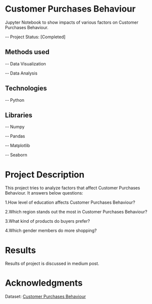 # Customer Purchases Behaviour

Jupyter Notebook to show impacts of various factors on Customer Purchases Behaviour.

-- Project Status: [Completed]

## Methods used

-- Data Visualization

-- Data Analysis

## Technologies

-- Python

## Libraries

-- Numpy

-- Pandas

-- Matplotlib

-- Seaborn

# Project Description

This project tries to analyze factors that affect Customer Purchases Behaviour. It answers below questions:

1.How level of education affects Customer Purchases Behaviour?

2.Which region stands out the most in Customer Purchases Behaviour?

3.What kind of products do buyers prefer?

4.Which gender members do more shopping?

# Results

Results of project is discussed in medium post.

# Acknowledgments

Dataset: [Customer Purchases Behaviour](https://www.kaggle.com/datasets/sanyamgoyal401/customer-purchases-behaviour-dataset/data)
